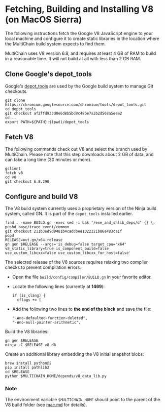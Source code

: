 # Fetching, Building and Installing V8 (on MacOS Sierra)

The following instructions fetch the Google V8 JavaScript engine to your local machine and configure it to create static libraries in the location where the MultiChain build system expects to find them.

MultiChain uses V8 version 6.8, and requires at least 4 GB of RAM to build in a reasonable time. It will not build at all with less than 2 GB RAM.

## Clone Google's depot_tools

Google's [depot_tools](https://commondatastorage.googleapis.com/chrome-infra-docs/flat/depot_tools/docs/html/depot_tools_tutorial.html#_setting_up) are used by the Google build system to manage Git checkouts.

    git clone https://chromium.googlesource.com/chromium/tools/depot_tools.git
    cd depot_tools
    git checkout af2ffd933d0e6d8b5bd8c48be7a2b2d568a5eea2
    cd ..
    export PATH=${PATH}:$(pwd)/depot_tools

## Fetch V8

The following commands check out V8 and select the branch used by MultiChain. Please note that this step downloads about 2 GB of data, and can take a long time (30 minutes or more).

    gclient
    fetch v8
    cd v8
    git checkout 6.8.290

## Configure and build V8

The V8 build system currently uses a proprietary version of the Ninja build system, called GN. It is part of the `depot_tools` installed earlier.

    find . -name BUILD.gn -exec sed -i bak '/exe_and_shlib_deps/d' {} \;
    pushd base/trace_event/common
    git checkout 211b3ed9d0481b4caddbee1322321b86a483ca1f
    popd
    RELEASE=out.gn/x64.release
    gn gen $RELEASE --args='is_debug=false target_cpu="x64" v8_static_library=true is_component_build=false use_custom_libcxx=false use_custom_libcxx_for_host=false'

The selected release of the V8 sources requires relaxing two compiler checks to prevent compilation errors.

-   Open the file `build/config/compiler/BUILD.gn` in your favorite editor.

-   Locate the following lines (currently at **1469**):

        if (is_clang) {
          cflags += [
          
-   Add the following two lines to **the end of the block** and save the file:

        "-Wno-defaulted-function-deleted",
        "-Wno-null-pointer-arithmetic",

Build the V8 libraries:

    gn gen $RELEASE
    ninja -C $RELEASE v8 d8

Create an additional library embedding the V8 initial snapshot blobs:

    brew install python@2
    pip install pathlib2
    cd $RELEASE
    python $MULTICHAIN_HOME/depends/v8_data_lib.py
    
### Note

The environment variable `$MULTICHAIN_HOME` should point to the parent of the V8 build folder (see [mac.md](mac.md) for details).
